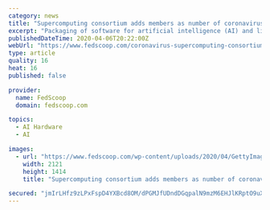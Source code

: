 ```yaml
---
category: news
title: "Supercomputing consortium adds members as number of coronavirus projects increases, too"
excerpt: "Packaging of software for artificial intelligence (AI) and life-sciences applications will be done using research tools in NVIDIA NGC, a hub for GPU-accelerated work. “The COVID-19 HPC Consortium is the Apollo Program of our time. Not a race to the moon, this is a race for humanity,” said Ian Buck, vice president of accelerated computing ..."
publishedDateTime: 2020-04-06T20:22:00Z
webUrl: "https://www.fedscoop.com/coronavirus-supercomputing-consortium-expands/"
type: article
quality: 16
heat: 16
published: false

provider:
  name: FedScoop
  domain: fedscoop.com

topics:
  - AI Hardware
  - AI

images:
  - url: "https://www.fedscoop.com/wp-content/uploads/2020/04/GettyImages-521607192.jpg"
    width: 2121
    height: 1414
    title: "Supercomputing consortium adds members as number of coronavirus projects increases, too"

secured: "jmIrLHfz9zLPxFspD4YXBcd8OM/dPGMJfUDndDGqpalN9mzM6EHJlKRptO9uXs/QKqM0/OzOd7aK0fHnw8BIZ9KOtktnqbgSFykTNVGS1o+J6pkTpRerVSBDGgiotDwdS2ublkm3QM1tNDtzQ8Wvd23MRcowC1SfyE+3ow88rwMpX7Lc9gz6QwXcF3BuJlhiaiGzM6D2JVu5hvDEdWngbf/QysGZTeQm1OKroC30PLfgdNjHzflwHo1wz4eGvWN6IAcfTDozMTib5WreplkpPNTSgWnn9rXwYLqtrOUX+lGNkVlw4XISIS6JLlRF0bik;6SswqkvZgbvpKIngvLla/w=="
---
```


